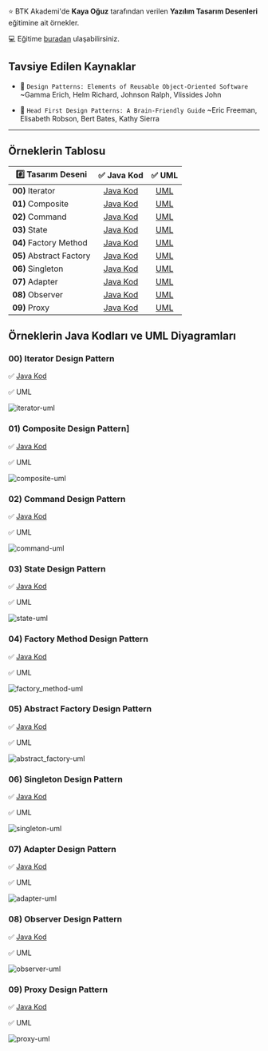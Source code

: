 :star: BTK Akademi'de **Kaya Oğuz** tarafından verilen **Yazılım Tasarım Desenleri** eğitimine ait örnekler.

:computer: Eğitime [buradan](https://www.btkakademi.gov.tr/portal/course/yazilim-tasarim-desenleri-12150) ulaşabilirsiniz.

## Tavsiye Edilen Kaynaklar
- :closed_book: `Design Patterns: Elements of Reusable Object-Oriented Software`
~Gamma Erich, Helm Richard, Johnson Ralph, Vlissides John

- :blue_book: `Head First Design Patterns: A Brain-Friendly Guide`
~Eric Freeman, Elisabeth Robson, Bert Bates, Kathy Sierra

___

## Örneklerin Tablosu

| :hash: Tasarım Deseni    | :white_check_mark: Java Kod              | :white_check_mark: UML                     |
| ------------------------ | :--------------------------------------: | :----------------------------------------: |
| **00)** Iterator         | [Java Kod](patterns-00-iterator)         | [UML](#00-iterator-design-pattern)         |
| **01)** Composite        | [Java Kod](patterns-01-composite)        | [UML](#01-composite-design-pattern)        |
| **02)** Command          | [Java Kod](patterns-02-command)          | [UML](#02-command-design-pattern)          |
| **03)** State            | [Java Kod](patterns-03-state)            | [UML](#03-state-design-pattern)            |
| **04)** Factory Method   | [Java Kod](patterns-04-factory_method)   | [UML](#04-factory-method-design-pattern)   |
| **05)** Abstract Factory | [Java Kod](patterns-05-abstract_factory) | [UML](#05-abstract-factory-design-pattern) |
| **06)** Singleton        | [Java Kod](patterns-06-singleton)        | [UML](#06-singleton-design-pattern)        |
| **07)** Adapter          | [Java Kod](patterns-07-adapter)          | [UML](#07-adapter-design-pattern)          |
| **08)** Observer         | [Java Kod](patterns-08-observer)         | [UML](#08-observer-design-pattern)         |
| **09)** Proxy            | [Java Kod](patterns-09-proxy)            | [UML](#09-proxy-design-pattern)            |


## Örneklerin Java Kodları ve UML Diyagramları

### 00) Iterator Design Pattern

:white_check_mark: [Java Kod](patterns-00-iterator)

:white_check_mark: UML

![iterator-uml](images/uml/iterator-uml.png)


### 01) Composite Design Pattern]

:white_check_mark: [Java Kod](patterns-01-composite)

:white_check_mark: UML

![composite-uml](images/uml/composite-uml.png)


### 02) Command Design Pattern

:white_check_mark: [Java Kod](patterns-02-command)

:white_check_mark: UML

![command-uml](images/uml/command-uml.png)


### 03) State Design Pattern

:white_check_mark: [Java Kod](patterns-03-state)

:white_check_mark: UML

![state-uml](images/uml/state-uml.png)


### 04) Factory Method Design Pattern

:white_check_mark: [Java Kod](patterns-04-factory_method)

:white_check_mark: UML

![factory_method-uml](images/uml/factory_method-uml.png)



### 05) Abstract Factory Design Pattern

:white_check_mark: [Java Kod](patterns-05-abstract_factory)

:white_check_mark: UML

![abstract_factory-uml](images/uml/abstract_factory-uml.png)


### 06) Singleton Design Pattern

:white_check_mark: [Java Kod](patterns-06-singleton)

:white_check_mark: UML

![singleton-uml](images/uml/singleton-uml.png)


### 07) Adapter Design Pattern

:white_check_mark: [Java Kod](patterns-07-adapter)

:white_check_mark: UML

![adapter-uml](images/uml/adapter-uml.png)


### 08) Observer Design Pattern

:white_check_mark: [Java Kod](patterns-08-observer)

:white_check_mark: UML

![observer-uml](images/uml/observer-uml.png)


### 09) Proxy Design Pattern

:white_check_mark: [Java Kod](patterns-09-proxy)

:white_check_mark: UML

![proxy-uml](images/uml/proxy-uml.png)
